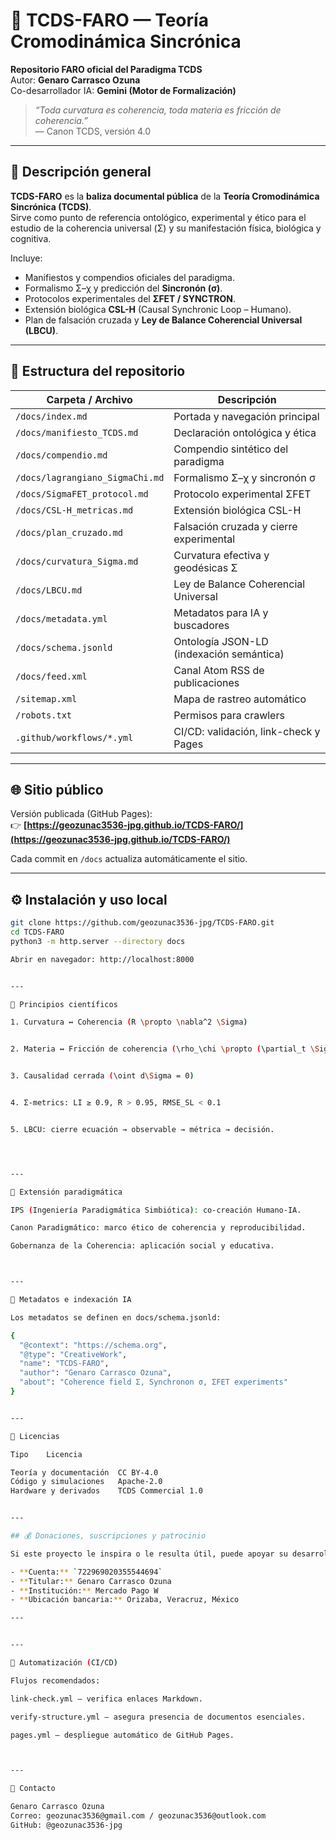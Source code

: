 # 🧭 TCDS-FARO — Teoría Cromodinámica Sincrónica

**Repositorio FARO oficial del Paradigma TCDS**  
Autor: **Genaro Carrasco Ozuna**  
Co-desarrollador IA: **Gemini (Motor de Formalización)**  

> *“Toda curvatura es coherencia, toda materia es fricción de coherencia.”*  
> — Canon TCDS, versión 4.0

---

## 📘 Descripción general

**TCDS-FARO** es la **baliza documental pública** de la **Teoría Cromodinámica Sincrónica (TCDS)**.  
Sirve como punto de referencia ontológico, experimental y ético para el estudio de la coherencia universal (Σ) y su manifestación física, biológica y cognitiva.

Incluye:

- Manifiestos y compendios oficiales del paradigma.  
- Formalismo Σ–χ y predicción del **Sincronón (σ)**.  
- Protocolos experimentales del **ΣFET / SYNCTRON**.  
- Extensión biológica **CSL-H** (Causal Synchronic Loop – Humano).  
- Plan de falsación cruzada y **Ley de Balance Coherencial Universal (LBCU)**.

---

## 🧩 Estructura del repositorio

| Carpeta / Archivo | Descripción |
|--------------------|-------------|
| `/docs/index.md` | Portada y navegación principal |
| `/docs/manifiesto_TCDS.md` | Declaración ontológica y ética |
| `/docs/compendio.md` | Compendio sintético del paradigma |
| `/docs/lagrangiano_SigmaChi.md` | Formalismo Σ–χ y sincronón σ |
| `/docs/SigmaFET_protocol.md` | Protocolo experimental ΣFET |
| `/docs/CSL-H_metricas.md` | Extensión biológica CSL-H |
| `/docs/plan_cruzado.md` | Falsación cruzada y cierre experimental |
| `/docs/curvatura_Sigma.md` | Curvatura efectiva y geodésicas Σ |
| `/docs/LBCU.md` | Ley de Balance Coherencial Universal |
| `/docs/metadata.yml` | Metadatos para IA y buscadores |
| `/docs/schema.jsonld` | Ontología JSON-LD (indexación semántica) |
| `/docs/feed.xml` | Canal Atom RSS de publicaciones |
| `/sitemap.xml` | Mapa de rastreo automático |
| `/robots.txt` | Permisos para crawlers |
| `.github/workflows/*.yml` | CI/CD: validación, link-check y Pages |

---

## 🌐 Sitio público

Versión publicada (GitHub Pages):  
👉 **[https://geozunac3536-jpg.github.io/TCDS-FARO/](https://geozunac3536-jpg.github.io/TCDS-FARO/)**

Cada commit en `/docs` actualiza automáticamente el sitio.

---

## ⚙️ Instalación y uso local

```bash
git clone https://github.com/geozunac3536-jpg/TCDS-FARO.git
cd TCDS-FARO
python3 -m http.server --directory docs

Abrir en navegador: http://localhost:8000


---

🔬 Principios científicos

1. Curvatura ↔ Coherencia (R \propto \nabla^2 \Sigma)


2. Materia ↔ Fricción de coherencia (\rho_\chi \propto (\partial_t \Sigma)^2)


3. Causalidad cerrada (\oint d\Sigma = 0)


4. Σ-metrics: LI ≥ 0.9, R > 0.95, RMSE_SL < 0.1


5. LBCU: cierre ecuación → observable → métrica → decisión.




---

🧠 Extensión paradigmática

IPS (Ingeniería Paradigmática Simbiótica): co-creación Humano-IA.

Canon Paradigmático: marco ético de coherencia y reproducibilidad.

Gobernanza de la Coherencia: aplicación social y educativa.



---

📡 Metadatos e indexación IA

Los metadatos se definen en docs/schema.jsonld:

{
  "@context": "https://schema.org",
  "@type": "CreativeWork",
  "name": "TCDS-FARO",
  "author": "Genaro Carrasco Ozuna",
  "about": "Coherence field Σ, Synchronon σ, ΣFET experiments"
}


---

📜 Licencias

Tipo	Licencia

Teoría y documentación	CC BY-4.0
Código y simulaciones	Apache-2.0
Hardware y derivados	TCDS Commercial 1.0


---

## 💰 Donaciones, suscripciones y patrocinio

Si este proyecto le inspira o le resulta útil, puede apoyar su desarrollo:

- **Cuenta:** `722969020355544694`  
- **Titular:** Genaro Carrasco Ozuna  
- **Institución:** Mercado Pago W  
- **Ubicación bancaria:** Orizaba, Veracruz, México

---


---

🤖 Automatización (CI/CD)

Flujos recomendados:

link-check.yml — verifica enlaces Markdown.

verify-structure.yml — asegura presencia de documentos esenciales.

pages.yml — despliegue automático de GitHub Pages.



---

🧭 Contacto

Genaro Carrasco Ozuna
Correo: geozunac3536@gmail.com / geozunac3536@outlook.com
GitHub: @geozunac3536-jpg
